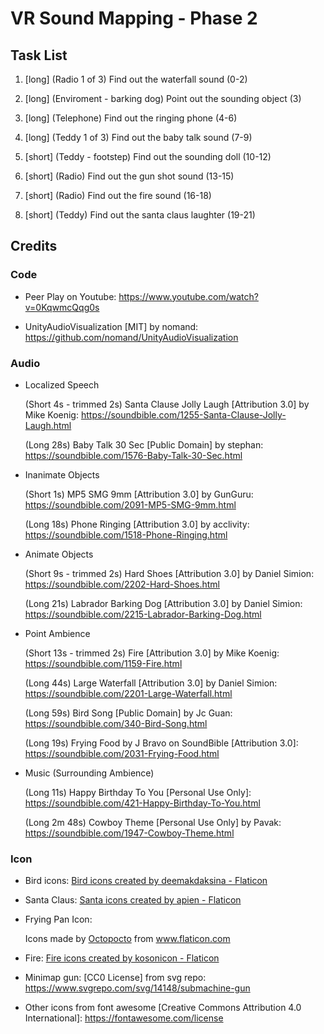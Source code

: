 # VR Sound Mapping - Phase 2

## Task List

1. [long] (Radio 1 of 3) Find out the waterfall sound (0-2)

2. [long] (Enviroment - barking dog) Point out the sounding object (3)

3. [long] (Telephone) Find out the ringing phone (4-6)

4. [long] (Teddy 1 of 3) Find out the baby talk sound (7-9)

5. [short] (Teddy - footstep) Find out the sounding doll (10-12)

6. [short] (Radio) Find out the gun shot sound (13-15)

7. [short] (Radio) Find out the fire sound (16-18)

8. [short] (Teddy) Find out the santa claus laughter (19-21)

## Credits

### Code

- Peer Play on Youtube: https://www.youtube.com/watch?v=0KqwmcQqg0s

- UnityAudioVisualization [MIT] by nomand: https://github.com/nomand/UnityAudioVisualization

### Audio

- Localized Speech

    (Short 4s - trimmed 2s) Santa Clause Jolly Laugh [Attribution 3.0] by Mike Koenig: https://soundbible.com/1255-Santa-Clause-Jolly-Laugh.html

    (Long 28s) Baby Talk 30 Sec [Public Domain] by stephan: https://soundbible.com/1576-Baby-Talk-30-Sec.html

- Inanimate Objects

    (Short 1s) MP5 SMG 9mm [Attribution 3.0] by GunGuru: https://soundbible.com/2091-MP5-SMG-9mm.html

    (Long 18s) Phone Ringing [Attribution 3.0] by acclivity: https://soundbible.com/1518-Phone-Ringing.html

- Animate Objects

    (Short 9s - trimmed 2s) Hard Shoes [Attribution 3.0] by Daniel Simion: https://soundbible.com/2202-Hard-Shoes.html

    (Long 21s) Labrador Barking Dog [Attribution 3.0] by Daniel Simion: https://soundbible.com/2215-Labrador-Barking-Dog.html

- Point Ambience

    (Short 13s - trimmed 2s) Fire [Attribution 3.0] by Mike Koenig: https://soundbible.com/1159-Fire.html

    (Long 44s) Large Waterfall [Attribution 3.0] by Daniel Simion: https://soundbible.com/2201-Large-Waterfall.html

    (Long 59s) Bird Song [Public Domain] by Jc Guan: https://soundbible.com/340-Bird-Song.html

    (Long 19s) Frying Food by J Bravo on SoundBible [Attribution 3.0]: https://soundbible.com/2031-Frying-Food.html

- Music (Surrounding Ambience)

    (Long 11s) Happy Birthday To You [Personal Use Only]: https://soundbible.com/421-Happy-Birthday-To-You.html

    (Long 2m 48s) Cowboy Theme [Personal Use Only] by Pavak: https://soundbible.com/1947-Cowboy-Theme.html


### Icon

- Bird icons: <a href="https://www.flaticon.com/free-icons/bird" title="bird icons">Bird icons created by deemakdaksina - Flaticon</a>

- Santa Claus: <a href="https://www.flaticon.com/free-icons/santa" title="santa icons">Santa icons created by apien - Flaticon</a>

- Frying Pan Icon: <div>Icons made by <a href="https://www.flaticon.com/authors/octopocto" title="Octopocto">Octopocto</a> from <a href="https://www.flaticon.com/" title="Flaticon">www.flaticon.com</a></div>

- Fire: <a href="https://www.flaticon.com/free-icons/fire" title="fire icons">Fire icons created by kosonicon - Flaticon</a>

- Minimap gun: [CC0 License] from svg repo: https://www.svgrepo.com/svg/14148/submachine-gun

- Other icons from font awesome [Creative Commons Attribution 4.0 International]: https://fontawesome.com/license